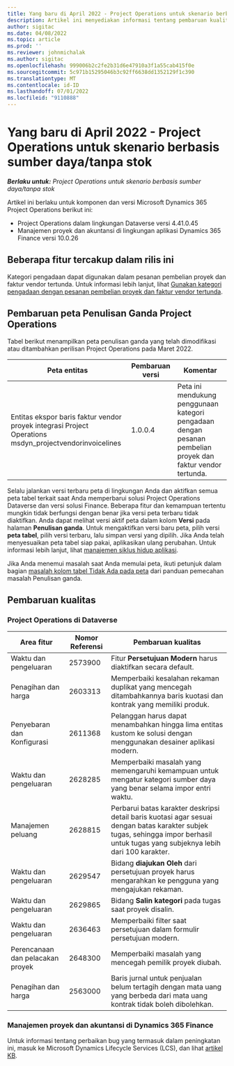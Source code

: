 ```yaml
---
title: Yang baru di April 2022 - Project Operations untuk skenario berbasis sumber daya/tanpa stok
description: Artikel ini menyediakan informasi tentang pembaruan kualitas yang tersedia di perilisan Microsoft Dynamics 365 Project Operations pada April 2022 untuk skenario berbasis sumber daya/non-stok.
author: sigitac
ms.date: 04/08/2022
ms.topic: article
ms.prod: ''
ms.reviewer: johnmichalak
ms.author: sigitac
ms.openlocfilehash: 999006b2c2fe2b31d6e47910a3f1a55cab415f0e
ms.sourcegitcommit: 5c971b15295046b3c92ff6638dd1352129f1c390
ms.translationtype: MT
ms.contentlocale: id-ID
ms.lasthandoff: 07/01/2022
ms.locfileid: "9110888"
---
```

# <a name="whats-new-april-2022---project-operations-for-resourcenon-stocked-based-scenarios"></a>Yang baru di April 2022 - Project Operations untuk skenario berbasis sumber daya/tanpa stok

_**Berlaku untuk:** Project Operations untuk skenario berbasis sumber daya/tanpa stok_

Artikel ini berlaku untuk komponen dan versi Microsoft Dynamics 365 Project Operations berikut ini:

- Project Operations dalam lingkungan Dataverse versi 4.41.0.45
- Manajemen proyek dan akuntansi di lingkungan aplikasi Dynamics 365 Finance versi 10.0.26

## <a name="features-included-in-this-release"></a>Beberapa fitur tercakup dalam rilis ini

Kategori pengadaan dapat digunakan dalam pesanan pembelian proyek dan faktur vendor tertunda. Untuk informasi lebih lanjut, lihat [Gunakan kategori pengadaan dengan pesanan pembelian proyek dan faktur vendor tertunda](../procurement/configure-procurement-categories.md).

## <a name="project-operations-dual-write-maps-updates"></a>Pembaruan peta Penulisan Ganda Project Operations

Tabel berikut menampilkan peta penulisan ganda yang telah dimodifikasi atau ditambahkan perilisan Project Operations pada Maret 2022.

| Peta entitas | Pembaruan versi | Komentar |
| -------------- | ------------------- | ------------|
| Entitas ekspor baris faktur vendor proyek integrasi Project Operations msdyn\_projectvendorinvoicelines | 1.0.0.4 | Peta ini mendukung penggunaan kategori pengadaan dengan pesanan pembelian proyek dan faktur vendor tertunda. |

Selalu jalankan versi terbaru peta di lingkungan Anda dan aktifkan semua peta tabel terkait saat Anda memperbarui solusi Project Operations Dataverse dan versi solusi Finance. Beberapa fitur dan kemampuan tertentu mungkin tidak berfungsi dengan benar jika versi peta terbaru tidak diaktifkan. Anda dapat melihat versi aktif peta dalam kolom **Versi** pada halaman **Penulisan ganda**. Untuk mengaktifkan versi baru peta, pilih versi **peta tabel**, pilih versi terbaru, lalu simpan versi yang dipilih. Jika Anda telah menyesuaikan peta tabel siap pakai, aplikasikan ulang perubahan. Untuk informasi lebih lanjut, lihat [manajemen siklus hidup aplikasi](/dynamics365/fin-ops-core/dev-itpro/data-entities/dual-write/app-lifecycle-management).

Jika Anda menemui masalah saat Anda memulai peta, ikuti petunjuk dalam bagian [masalah kolom tabel Tidak Ada pada peta](/dynamics365/fin-ops-core/dev-itpro/data-entities/dual-write/dual-write-troubleshooting-finops-upgrades#missing-table-columns-issue-on-maps) dari panduan pemecahan masalah Penulisan ganda.

## <a name="quality-updates"></a>Pembaruan kualitas

### <a name="project-operations-on-dataverse"></a>Project Operations di Dataverse

| Area fitur | Nomor Referensi | Pembaruan kualitas |
| ------------ | ---------------- | -------------- |
| Waktu dan pengeluaran | 2573900 | Fitur **Persetujuan Modern** harus diaktifkan secara default. |
| Penagihan dan harga | 2603313 | Memperbaiki kesalahan rekaman duplikat yang mencegah ditambahkannya baris kuotasi dan kontrak yang memiliki produk. |
| Penyebaran dan Konfigurasi | 2611368 | Pelanggan harus dapat menambahkan hingga lima entitas kustom ke solusi dengan menggunakan desainer aplikasi modern. |
| Waktu dan pengeluaran | 2628285 | Memperbaiki masalah yang memengaruhi kemampuan untuk mengatur kategori sumber daya yang benar selama impor entri waktu. |
|   Manajemen peluang| 2628815 | Perbarui batas karakter deskripsi detail baris kuotasi agar sesuai dengan batas karakter subjek tugas, sehingga impor berhasil untuk tugas yang subjeknya lebih dari 100 karakter. |
| Waktu dan pengeluaran| 2629547 | Bidang **diajukan Oleh** dari persetujuan proyek harus mengarahkan ke pengguna yang mengajukan rekaman. |
| Waktu dan pengeluaran| 2629865 | Bidang **Salin kategori** pada tugas saat proyek disalin. |
| Waktu dan pengeluaran| 2636463 | Memperbaiki filter saat persetujuan dalam formulir persetujuan modern. |
| Perencanaan dan pelacakan proyek | 2648300 | Memperbaiki masalah yang mencegah pemilik proyek diubah. |
| Penagihan dan harga | 2563000 | Baris jurnal untuk penjualan belum tertagih dengan mata uang yang berbeda dari mata uang kontrak tidak boleh dibolehkan. |

### <a name="project-management-and-accounting-in-dynamics-365-finance"></a>Manajemen proyek dan akuntansi di Dynamics 365 Finance

Untuk informasi tentang perbaikan bug yang termasuk dalam peningkatan ini, masuk ke Microsoft Dynamics Lifecycle Services (LCS), dan lihat [artikel KB](https://fix.lcs.dynamics.com/Issue/Details?bugId=662864).
